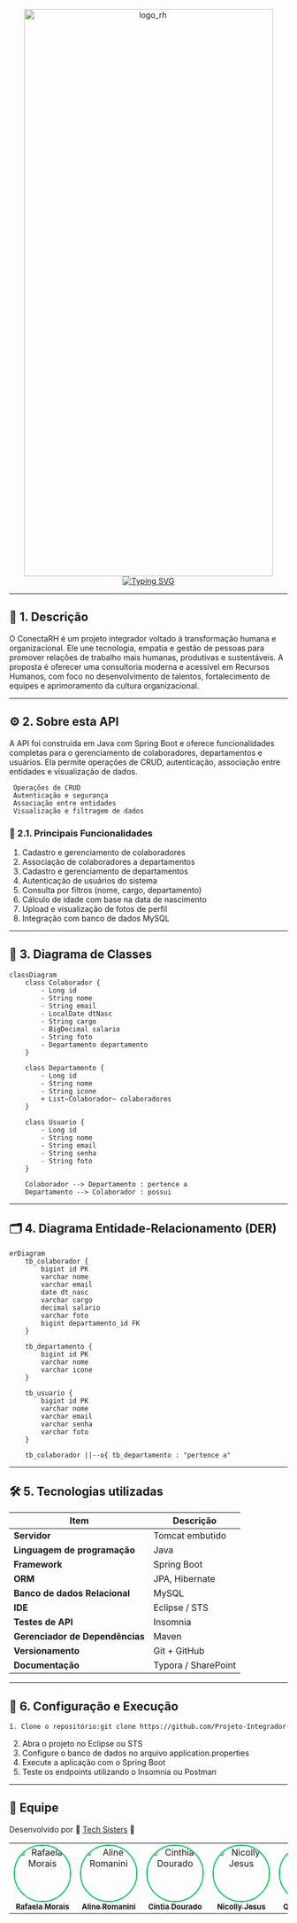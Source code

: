 <div align="center">
  <img width="450" height="1024" alt="logo_rh" src="https://github.com/user-attachments/assets/413c3d6d-eedf-469c-933b-8035fe1b300b"
 />
</div>
<div align="center">
  <a href="https://git.io/typing-svg">
    <img src="https://readme-typing-svg.herokuapp.com?font=Fira+Code&size=24&duration=3000&pause=1000&color=e0a98a&center=true&vCenter=true&width=850&lines=Conecta+RH+–+mais+que+RH,+somos+conexão+humana" alt="Typing SVG" />
  </a>
</div>

---

## 👥 1. Descrição

O ConectaRH é um projeto integrador voltado à transformação humana e organizacional. Ele une tecnologia, empatia e gestão de pessoas para promover relações de trabalho mais humanas, produtivas e sustentáveis. A proposta é oferecer uma consultoria moderna e acessível em Recursos Humanos, com foco no desenvolvimento de talentos, fortalecimento de equipes e aprimoramento da cultura organizacional.

---

## ⚙️ 2. Sobre esta API

A API foi construída em Java com Spring Boot e oferece funcionalidades completas para o gerenciamento de colaboradores, departamentos e usuários. Ela permite operações de CRUD, autenticação, associação entre entidades e visualização de dados.

     Operações de CRUD
     Autenticação e segurança
     Associação entre entidades
     Visualização e filtragem de dados

### 🔧 2.1. Principais Funcionalidades

1. Cadastro e gerenciamento de colaboradores
2. Associação de colaboradores a departamentos
3. Cadastro e gerenciamento de departamentos
4. Autenticação de usuários do sistema
5. Consulta por filtros (nome, cargo, departamento)
6. Cálculo de idade com base na data de nascimento
7. Upload e visualização de fotos de perfil
8. Integração com banco de dados MySQL


---

## 🧩 3. Diagrama de Classes

```mermaid
classDiagram
    class Colaborador {
        - Long id
        - String nome
        - String email
        - LocalDate dtNasc
        - String cargo
        - BigDecimal salario
        - String foto
        - Departamento departamento
    }

    class Departamento {
        - Long id
        - String nome
        - String icone
        + List~Colaborador~ colaboradores
    }

    class Usuario {
        - Long id
        - String nome
        - String email
        - String senha
        - String foto
    }

    Colaborador --> Departamento : pertence a
    Departamento --> Colaborador : possui
```

---

## 🗂️ 4. Diagrama Entidade-Relacionamento (DER)

```mermaid
erDiagram
    tb_colaborador {
        bigint id PK
        varchar nome
        varchar email
        date dt_nasc
        varchar cargo
        decimal salario
        varchar foto
        bigint departamento_id FK
    }

    tb_departamento {
        bigint id PK
        varchar nome
        varchar icone
    }

    tb_usuario {
        bigint id PK
        varchar nome
        varchar email
        varchar senha
        varchar foto
    }

    tb_colaborador ||--o{ tb_departamento : "pertence a"
```

---

## 🛠️ 5. Tecnologias utilizadas

| Item                          | Descrição  |
| ----------------------------- | ---------- |
| **Servidor**                  | Tomcat embutido    |
| **Linguagem de programação**  | Java |
| **Framework**                 | Spring Boot    |
| **ORM**                       | JPA, Hibernate    |
| **Banco de dados Relacional** | MySQL      |
| **IDE** | Eclipse / STS      |
| **Testes de API** | Insomnia      |
| **Gerenciador de Dependências** | Maven      |
| **Versionamento** | Git + GitHub      |
| **Documentação** | Typora / SharePoint      |

---

## 🚀 6. Configuração e Execução

```bash
1. Clone o repositório:git clone https://github.com/Projeto-Integrador-Grupo-01/rh-backend.git
```

2. Abra o projeto no Eclipse ou STS
3. Configure o banco de dados no arquivo application.properties
4. Execute a aplicação com o Spring Boot
5. Teste os endpoints utilizando o Insomnia ou Postman

---

## 🙌 Equipe

Desenvolvido por 💚 [Tech Sisters](https://projeto-integrador-grupo-01.github.io/techsisters/) 🍃

<table align="center">
  <tr>
    <td align="center">
      <a href="https://github.com/LemesdeMorais">
        <img src="https://github.com/LemesdeMorais.png?size=100" width="100" style="border-radius:50%; border:2px solid #00C853;" alt="Rafaela Morais"/>
        <br/><sub><b>Rafaela Morais</b></sub>
      </a>
    </td>
    <td align="center">
      <a href="https://github.com/alineromanini">
        <img src="https://github.com/alineromanini.png?size=100" width="100" style="border-radius:50%; border:2px solid #00C853;" alt="Aline Romanini"/>
        <br/><sub><b>Aline Romanini</b></sub>
      </a>
    </td>
    <td align="center">
      <a href="https://github.com/cdouradom">
        <img src="https://github.com/cdouradom.png?size=100" width="100" style="border-radius:50%; border:2px solid #00C853;" alt="Cinthia Dourado"/>
        <br/><sub><b>Cintia Dourado</b></sub>
      </a>
    </td>
    <td align="center">
      <a href="https://github.com/nicollyjesus">
        <img src="https://github.com/nicollyjesus.png?size=100" width="100" style="border-radius:50%; border:2px solid #00C853;" alt="Nicolly Jesus"/>
        <br/><sub><b>Nicolly Jesus</b></sub>
      </a>
    </td>
    <td align="center">
      <a href="https://github.com/queren-alves">
        <img src="https://github.com/queren-alves.png?size=100" width="100" style="border-radius:50%; border:2px solid #00C853;" alt="Quéren Alves"/>
        <br/><sub><b>Quéren Alves</b></sub>
      </a>
    </td>
    <td align="center">
      <a href="https://github.com/crissmcoelho">
        <img src="https://github.com/crissmcoelho.png?size=100" width="100" style="border-radius:50%; border:2px solid #00C853;" alt="Cristina Coelho"/>
        <br/><sub><b>Cristina Coelho</b></sub>
      </a>
    </td>
  </tr>
</table>
